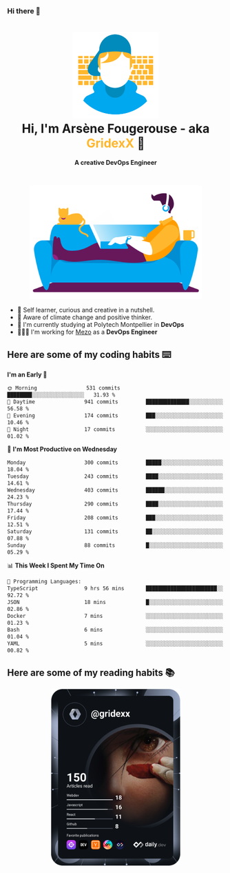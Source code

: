 ### Hi there 👋

<!--
**GridexX/gridexx** is a ✨ _special_ ✨ repository because its `README.md` (this file) appears on your GitHub profile.

Here are some ideas to get you started:

- 🔭 I’m currently working on ...
- 🌱 I’m currently learning ...
- 👯 I’m looking to collaborate on ...
- 🤔 I’m looking for help with ...
- 💬 Ask me about ...
- 📫 How to reach me: ...
- 😄 Pronouns: ...
- ⚡ Fun fact: ...
-->


<!-- Header -->
<h1 align="center">
  <img src="./images/user_profile.png" width="200">
  <br>
  Hi, I'm Arsène Fougerouse - aka <span style="color:#ffb72e">GridexX</span> 👋
</h1>


<p align="center">
  <b>A creative DevOps Engineer </b>
</p>
<br/>
<p align="center">
  <img src="./images/man_couch.png" width="400">
</p>

- 🎨 Self learner, curious and creative in a nutshell. 
- 🌱 Aware of climate change and positive thinker.
- 📕 I'm currently studying at Polytech Montpellier in **DevOps**
- 👨🏻‍💻 I'm working for [Mezo](https://meso-lr.umontpellier.fr/) as a **DevOps Engineer**


## Here are some of my coding habits ⌨️

<!-- Add a section about tech and Ops stack
  Like this one : https://github.com/Xanthus58#-tech-stack
-->
<!--START_SECTION:waka-->
**I'm an Early 🐤** 

```text
🌞 Morning                531 commits         ████████░░░░░░░░░░░░░░░░░   31.93 % 
🌆 Daytime                941 commits         ██████████████░░░░░░░░░░░   56.58 % 
🌃 Evening                174 commits         ███░░░░░░░░░░░░░░░░░░░░░░   10.46 % 
🌙 Night                  17 commits          ░░░░░░░░░░░░░░░░░░░░░░░░░   01.02 % 
```
📅 **I'm Most Productive on Wednesday** 

```text
Monday                   300 commits         █████░░░░░░░░░░░░░░░░░░░░   18.04 % 
Tuesday                  243 commits         ████░░░░░░░░░░░░░░░░░░░░░   14.61 % 
Wednesday                403 commits         ██████░░░░░░░░░░░░░░░░░░░   24.23 % 
Thursday                 290 commits         ████░░░░░░░░░░░░░░░░░░░░░   17.44 % 
Friday                   208 commits         ███░░░░░░░░░░░░░░░░░░░░░░   12.51 % 
Saturday                 131 commits         ██░░░░░░░░░░░░░░░░░░░░░░░   07.88 % 
Sunday                   88 commits          █░░░░░░░░░░░░░░░░░░░░░░░░   05.29 % 
```


📊 **This Week I Spent My Time On** 

```text
💬 Programming Languages: 
TypeScript               9 hrs 56 mins       ███████████████████████░░   92.72 % 
JSON                     18 mins             █░░░░░░░░░░░░░░░░░░░░░░░░   02.86 % 
Docker                   7 mins              ░░░░░░░░░░░░░░░░░░░░░░░░░   01.23 % 
Bash                     6 mins              ░░░░░░░░░░░░░░░░░░░░░░░░░   01.04 % 
YAML                     5 mins              ░░░░░░░░░░░░░░░░░░░░░░░░░   00.82 % 
```


<!--END_SECTION:waka-->

## Here are some of my reading habits 📚
<div  align="center">
  <img src="./images/devcard.svg" width="300">
</div>
